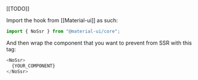 [[TODO]]

  Import the hook from [[Material-ui]] as such:
  ```js
  import { NoSsr } from "@material-ui/core";
  ```
  And then wrap the component that you want to prevent from SSR with this tag:
  ```js
  <NoSsr>
    {YOUR_COMPONENT}
  </NoSsr>
  ```
